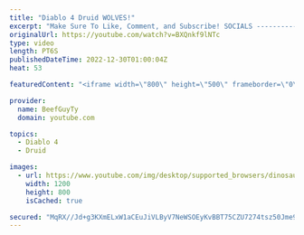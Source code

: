 ```yaml
---
title: "Diablo 4 Druid WOLVES!"
excerpt: "Make Sure To Like, Comment, and Subscribe! SOCIALS ---------------------------------------------- Join Our ..."
originalUrl: https://youtube.com/watch?v=BXQnkf9lNTc
type: video
length: PT6S
publishedDateTime: 2022-12-30T01:00:04Z
heat: 53

featuredContent: "<iframe width=\"800\" height=\"500\" frameborder=\"0\" src=\"https://www.youtube.com/embed/BXQnkf9lNTc\" allow=\"accelerometer; autoplay; encrypted-media; gyroscope; picture-in-picture\" allowfullscreen></iframe>"

provider:
  name: BeefGuyTy
  domain: youtube.com

topics:
  - Diablo 4
  - Druid

images:
  - url: https://www.youtube.com/img/desktop/supported_browsers/dinosaur.png
    width: 1200
    height: 800
    isCached: true

secured: "MqRX//Jd+g3KXmELxW1aCEuJiVLByV7NeWSOEyKvBBT75CZU7274tsz50Jme9aWcJ6DiWxPm38W6YP5Wndeq88iLVzpbMu1y3tKghuuskY4fOts34La0SNDMXv+w+eqYSw4J+Zbey+Wj1oOlNrlDwvMzYgeEM44Jd6DlEYn4I0tAJ7vd+laEVosuEUKuGSz4cq5065p0Sb9stUYlx3DibSMqZq2YZIGRza2QPAbIT3rEtc8D2HGTBHXNWSGQ7IuZtJF4fFH+Asm7dZajhv0Q+CgSsBDWwBLhVPZ/cG/maORWhvEJ1QjkQVqHvDAtVVUTydpunrVtlrrVXRzz28y5WlC+j5hEWiRva/ujlBWqXHMFFyfPLnrTzm9JiqKqXKn9HHL/SuT7Xan/4jQVrt3RsQzaJEhFOxq2uovXO6KdHC0=;TjUjChFQv30BS9RjUfU3DA=="
---
```


